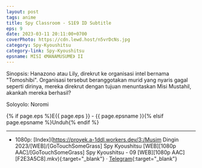 ```yaml
---
layout: post
tags: anime
title: Spy Classroom - S1E9 ID Subtitle
eps: 9
date: 2023-03-11 20:11:00+0700
coverPhoto: https://cdn.lewd.host/n5vrDcNs.jpg
category: Spy-Kyoushitsu
category-link: Spy-Kyoushitsu
epsname: MISI 《MANAMUSUME》 II
---
```


Sinopsis: Hanazono atau Lily, direkrut ke organisasi intel bernama "Tomoshibi". Organisasi tersebut beranggotakan murid yang nyaris gagal seperti dirinya, mereka direkrut dengan tujuan menuntaskan Misi Mustahil, akankah mereka berhasil?

Soloyolo: Noromi

{% if page.eps %}E{{ page.eps }} - {{ page.epsname }}{% elsif page.epsname %}Unduh{% endif %}

---
- 1080p: [Index](https://proyek.a-1ddl.workers.dev/3:/Musim Dingin 2023/[WEB]/[GoTouchSomeGrass] Spy Kyoushitsu [WEB][1080p AAC]/[GoTouchSomeGrass] Spy Kyoushitsu - 09 [WEB][1080p AAC][F2E3A5C8].mkv){:target="_blank"} &middot; [Telegram](https://t.me/a1fansubweeklies/239){:target="_blank"}
